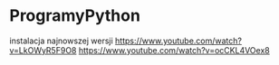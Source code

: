 # ProgramyPython
instalacja najnowszej wersji
  https://www.youtube.com/watch?v=LkOWyR5F9O8
  https://www.youtube.com/watch?v=ocCKL4VOex8 
